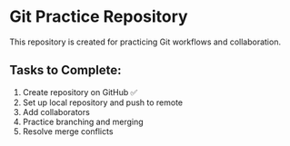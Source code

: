 # Git Practice Repository

This repository is created for practicing Git workflows and collaboration.

## Tasks to Complete:
1. Create repository on GitHub ✅
2. Set up local repository and push to remote
3. Add collaborators
4. Practice branching and merging
5. Resolve merge conflicts
